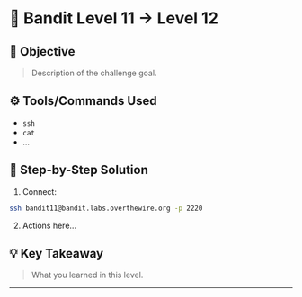 # 🔐 Bandit Level 11 → Level 12

## 🎯 Objective
> Description of the challenge goal.

## ⚙️ Tools/Commands Used
- `ssh`
- `cat`
- ...

## 🧠 Step-by-Step Solution

1. Connect:
```bash
ssh bandit11@bandit.labs.overthewire.org -p 2220
```

2. Actions here...

## 💡 Key Takeaway
> What you learned in this level.

---
